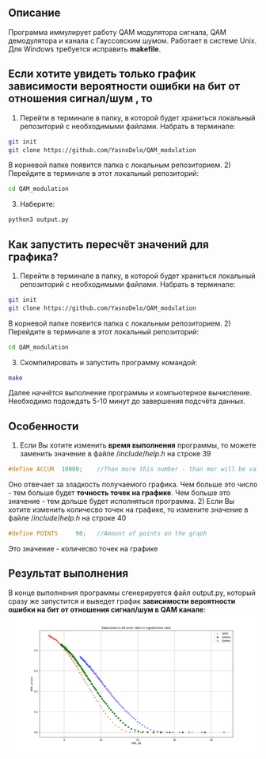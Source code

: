 ## Описание
Программа иммулирует работу QAM модулятора сигнала, QAM демодулятора и канала с Гауссовским шумом. Работает в системе Unix. Для Windows требуется исправить **makefile**.

## Если хотите увидеть только график зависимости вероятности ошибки на бит от отношения сигнал/шум , то

1) Перейти в терминале в папку, в которой будет храниться локальный репозиторий с необходимыми файлами. Набрать в терминале:
```bash
git init
git clone https://github.com/YasnoDelo/QAM_modulation
```
В корневой папке появится папка с локальным репозиторием. 
2) Перейдите в терминале в этот локальный репозиторий:
```bash
cd QAM_modulation
```
3) Наберите:
```bash
python3 output.py
```

## Как запустить пересчёт значений для графика?
1) Перейти в терминале в папку, в которой будет храниться локальный репозиторий с необходимыми файлами. Набрать в терминале:
```bash
git init
git clone https://github.com/YasnoDelo/QAM_modulation
```
В корневой папке появится папка с локальным репозиторием. 
2) Перейдите в терминале в этот локальный репозиторий:
```bash
cd QAM_modulation
```
3) Скомпилировать и запустить программу командой:
```bash
make
```
Далее начнётся выполнение программы и компьютерное вычисление. Необходимо подождать 5-10 минут до завершения подсчёта данных.

## Особенности
1) Если Вы хотите изменить **время выполнения** программы, то можете заменить значение в файле $/include/help.h$ на строке $39$
```C++
#define ACCUR  10000;    //Than more this number - than mor will be value on the graph
```
Оно отвечает за зладкость получаемого графика. Чем больше это число - тем больше будет **точность точек на графике**. Чем больше это значение - тем дольше будет исполняться программа.
2) Если Вы хотите изменить количесво точек на графике, то измените значение в файле $/include/help.h$ на строке $40$
```C++
#define POINTS     90;   //Amount of points on the graph
```
Это значение - количесво точек на графике

## Результат выполнения
В конце выполнения программы сгенерируется файл output.py, который сразу же запустится и выведет график **зависимости вероятности ошибки на бит от отношения сигнал/шум в QAM канале**:
![График](https://github.com/YasnoDelo/QAM_modulation/blob/main/img/Graph.png)